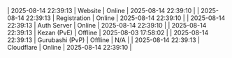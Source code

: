 | 2025-08-14 22:39:13 | Website | Online | 2025-08-14 22:39:10 |
| 2025-08-14 22:39:13 | Registration | Online | 2025-08-14 22:39:10 |
| 2025-08-14 22:39:13 | Auth Server | Online | 2025-08-14 22:39:10 |
| 2025-08-14 22:39:13 | Kezan (PvE) | Offline | 2025-08-03 17:58:02 |
| 2025-08-14 22:39:13 | Gurubashi (PvP) | Offline | N/A |
| 2025-08-14 22:39:13 | Cloudflare | Online | 2025-08-14 22:39:10 |
